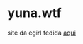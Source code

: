 # yuna.wtf
site da egirl fedida
<a href="https://anyxa.github.io/yuna.wtf" target="_blank">aqui</a>
